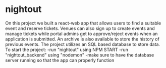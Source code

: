 # nightout
On this project we built a react-web app that allows users to find a suitable event and reserve tickets. Venues can also sign up to create events and manage tickets while portal admins get to approve/reject events when an application is submitted. An archive is also available to store the history of previous events. The project utilizes an SQL based database to store data.
To start the project:
-run "nightout" using NPM START
-run "nightout_backend" using "nodemon"
-make sure to have the database server running so that the app can properly function


